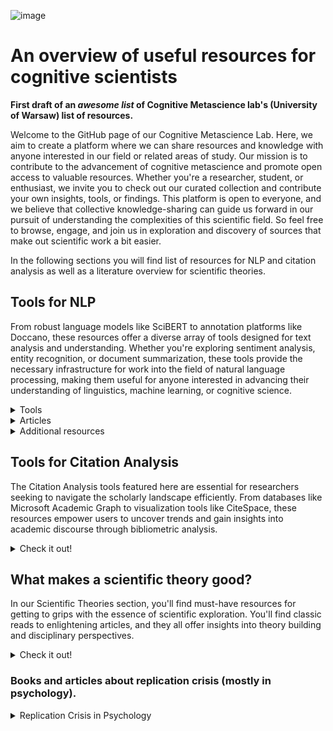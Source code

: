 ![image](https://github.com/sofijakrivokapic/cognitivemetascience/assets/125128460/6944892e-be85-48b4-bb7a-a82d6dca01df)

# An overview of useful resources for cognitive scientists
**First draft of an *awesome list* of Cognitive Metascience lab's (University of Warsaw) list of resources.**

Welcome to the GitHub page of our Cognitive Metascience Lab. Here, we aim to create a platform where we can share resources and knowledge with anyone interested in our field or related areas of study. Our mission is to contribute to the advancement of cognitive metascience and promote open access to valuable resources. Whether you're a researcher, student, or enthusiast, we invite you to check out our curated collection and contribute your own insights, tools, or findings. This platform is open to everyone, and we believe that collective knowledge-sharing can guide us forward in our pursuit of understanding the complexities of this scientific field. So feel free to browse, engage, and join us in exploration and discovery of sources that make out scientific work a bit easier.

In the following sections you will find list of resources for NLP and citation analysis as well as a literature overview for scientific theories.

## Tools for NLP

From robust language models like SciBERT to annotation platforms like Doccano, these resources offer a diverse array of tools designed for text analysis and understanding. Whether you're exploring sentiment analysis, entity recognition, or document summarization, these tools provide the necessary infrastructure for work into the field of natural language processing, making them useful for anyone interested in advancing their understanding of linguistics, machine learning, or cognitive science.

<details>
<summary>Tools</summary>

* [ Lingo4G ](https://carrotsearch.com/lingo4g/)
* [Cortext Manager](https://www.cortext.net/projects/cortext-manager/)
* [ Text Visualization Browser ](https://textvis.lnu.se/)
* [ SAGE Texti ](https://ocean.sagepub.com/texti)
* [ Doccano ](https://github.com/doccano/doccano)
* [ SciBERT ](https://github.com/allenai/scibert)
* [ CADE ](https://federicobianchi.io/cade/)
* [ CR Explorer ](https://andreas-thor.github.io/CRExplorer/)
* [ WEAVIATE ](https://github.com/weaviate/weaviate)

Weaviate is an open source vector database that stores both objects and vectors, allowing for combining vector search with structured filtering with the fault-tolerance and scalability of a cloud-native database, all accessible through GraphQL, REST, and various language clients.
* [ Haystack ](https://haystack.deepset.ai/)
* [ PaperAI ](https://github.com/neuml/paperai)
* [ SciWING ](https://sciwing.io/)
* [ ChatGPT Retreival](https://github.com/openai/chatgpt-retrieval-plugin)
* [ Atlas ](https://atlas.nomic.ai/)
* [ twXplorer](https://twxplorer.knightlab.com/)
* [Poe](https://poe.com/login)
* [ChatBot Arena](https://chat.lmsys.org/)

Ask any question to two anonymous models (e.g., ChatGPT, Claude, Llama) and vote for the better one! You can continue chatting until you identify a winner. Vote won't be counted if model identity is revealed during conversation.

* [OpenAI’s Whisper](https://towardsdatascience.com/transcribe-audio-files-with-openais-whisper-e973ae348aa7)
* [AI Library](https://library.phygital.plus/)

Overview of many useful AI tools.

* [OP Vault](https://github.com/pashpashpash/vault-ai)
* [twarc](https://github.com/DocNow/twarc)

Twarc is a command line tool and Python library for collecting and archiving Twitter JSON data via the Twitter API. It has separate commands (twarc and twarc2) for working with the older v1.1 API and the newer v2 API and Academic Access (respectively).
 
* [Fine-Tuning ChatGPT for Sentiment Analysis With W&B](https://wandb.ai/mostafaibrahim17/ml-articles/reports/Fine-Tuning-ChatGPT-for-Sentiment-Analysis-With-W-B--Vmlldzo1NjMzMjQx)
* [LM Studio](https://lmstudio.ai/)



</details>


<details>
<summary>Articles</summary>

* [Google "We Have No Moat, And Neither Does OpenAI](https://www.semianalysis.com/p/google-we-have-no-moat-and-neither)
 
* [A La Carte Embedding: Cheap but Effective Induction of Semantic Feature Vectors](https://arxiv.org/abs/1805.05388)
  
* [Reinventing search for research](https://about.system.com/blog/reinventing-search-for-research)
  
* [Sentiment Analysis through LLM Negotiations](https://arxiv.org/abs/2311.01876)
  
* [Chatbots Are Not Reliable Text Annotators](https://arxiv.org/abs/2311.05769)
  
* [Becoming Proficient in Document Extraction](https://www.llamaindex.ai/blog/becoming-proficient-in-document-extraction-32aa13046ed5)
  
* [LLM pricing sheet](https://docs.google.com/spreadsheets/d/1NX8ZW9Jnfpy88PC2d6Bwla87JRiv3GTeqwXoB4mKU_s/edit?pli=1#gid=0)
  
* [How should the advent of large language models affect the practice of science?](https://arxiv.org/abs/2312.03759)

</details>

<details>
<summary>Additional resources</summary>
 
* [OpenBooks: Concept Search](https://scholar.harvard.edu/stephenosadetz/digitalresearch)

* [GitHub list: Scholarly Data Analysis](https://github.com/napsternxg/awesome-scholarly-data-analysis)
  
* [GPT-4 Open-Source Alternatives](https://www.datacamp.com/blog/12-gpt4-open-source-alternatives?ref=emergentmind)
  
* [ChatGPT Cheat Sheet for Data Science](https://www.datacamp.com/cheat-sheet/chatgpt-cheat-sheet-data-science)
  

</details>

## Tools for Citation Analysis

The Citation Analysis tools featured here are essential for researchers seeking to navigate the scholarly landscape efficiently. From databases like Microsoft Academic Graph to visualization tools like CiteSpace, these resources empower users to uncover trends and gain insights into academic discourse through bibliometric analysis.

<details>
<summary>Check it out!</summary>
 
* [ Lens ](https://www.lens.org/)

An aggregator for diverse open knowledge sets, including scholarly works and patents. Offers discovery and analytics tools, ‘The Lens MetaRecord’ integrates multiple identifiers and sources to provide comprehensive and normalized metadata while maintaining provenance. 
* [ SN SciGraph ](https://communities.springernature.com/users/82895-sn-scigraph)

SN SciGraph speeds up content discovery and broadens the scope of research by exposing previously unseen patterns and presenting new perspectives (by linking Springer Nature publications to other data types such as grants, conferences, and freely available taxonomies). Provides programmatic access to SN SciGraph data via an API.
* [ Webometric Analyst ](http://lexiurl.wlv.ac.uk/)

Free Windows-based program, designed for altmetrics, citation analysis, social web analysis, and webometrics, including link analysis. Data is downloaded through APIs or directly, and various text and citation processing options are provided. Altmetrics and citation analysis cover data sources like Mendeley, Altmetric.com, Google Books, and WorldCat. Social web analysis includes platforms such as YouTube, Twitter, Goodreads, and Flickr.
* [ Microsoft Academic Graph ](https://www.microsoft.com/en-us/research/project/microsoft-academic-graph/)
 
Knowledge graph with scientific publications, citation relationships and authors; supporting various applications. Updated bi-weekly, it offers an Azure Storage distribution service for research scenarios. Microsoft Academic Knowledge API, for lightweight usage, has a monthly quota and traffic throttles. 
* [ Dimensions.AI ](https://www.dimensions.ai/)

Database that integrates data and analytical tools in a single platform with over 106 million publications linked to grants, patents, clinical trials, datasets, policy papers, citations and article metrics.
* [ CiteSpace ](https://sourceforge.net/projects/citespace/)

Visual analytic tool designed for studying scholarly literature trends. The workflow involves analytic tasks and a variety of configurations, emphasizing the importance of understanding underlying concepts and principles. The tool is unique for linking publications with grants, patents, clinical trials, datasets, and policy papers, offering a holistic research landscape.

* [ OpenAIRE ](https://graph.openaire.eu/)

OpenAIRE providesn a large database of research data that is stored in a graph format (that represents relationships between research outputs, citations, funding, organizations and collaborations). Used for research evaluation in replacement of proprietary databases such as Web of Science or Scopus.

* [ Scite.AI ](https://scite.ai/)

Analyses the textual context of citations, distinguishing between supporting, mentioning, and contrasting citations. Processes full-text articles to create ‘Smart Citations’, which contain information about citation relationships, contextual details, and classification types. Also offers Custom Dashboards, a Zotero Plugin, and a Browser Extension. Sources papers from publishers, preprint servers, and other reputable sources, accessing full-text PDFs and XMLs for analysis.

* [Sciveyor](https://pencelab.be/projects/sciveyor/)

</details>

## What makes a scientific theory good?

In our Scientific Theories section, you'll find must-have resources for getting to grips with the essence of scientific exploration. You'll find classic reads to enlightening articles, and they all offer insights into theory building and disciplinary perspectives.

<details>
<summary>Check it out!</summary>

* [ There Are No Such Things As Theories (Stephen French, 2020) ](https://global.oup.com/academic/product/there-are-no-such-things-as-theories-9780198848158?prevNumResPerPage=20&prevSortField=8&resultsPerPage=20&sortField=8&start=20&lang=en&cc=pl#)

The book considers the fundamental question: what is a scientific theory? The book presents a range of options - from theories as sets of propositions, to theories as families of models, abstract artifacts, or fictions - and highlights the various problems they all face.

* [ A decade of theory as reflected in Psychological Science (2009–2019) ](https://journals.plos.org/plosone/article?id=10.1371/journal.pone.0247986)

The study analyzes articles from Psychological Science (2009–2019) to assess the role of theory in psychology. Despite mentioning 359 theories, most are only referenced once, with 53.66% of manuscripts including the term "theory." Only 15.33% explicitly test predictions from theories, indicating potential gaps in cumulative theory building. The findings challenge the assumption that psychological science aligns with a hypothetico-deductive model, prompting questions about the field's reliance on theory. The study underscores the need for a clearer understanding of the role theory plays in shaping psychological research.

![image](https://github.com/sofijakrivokapic/cognitivemetascience/assets/125128460/477bb6d1-2a0c-46fc-9491-464eead46794)

* [ How Computational Modeling Can Force Theory Building in Psychological Science (Guest & Martin, 2020) ](https://journals.sagepub.com/doi/10.1177/1745691620970585)

The article advocates for the underappreciated value of computational modeling in psychology, asserting its potential to guide transparent theorizing. Computational modeling is seen as essential for conceptual analysis and formalizing intuitions, facilitating the development of open and transparent theories. The authors warn that a reluctance to embrace computational modeling may lead to replicability issues and hinder coherent theory building in psychology. The article introduces scientific inference as a sequential process and highlights the role of computational modeling in enhancing it beyond traditional practices like preregistration. Additionally, it provides practical insights on formalizing and implementing computational models, emphasizing their accessibility and benefits for all researchers.

* [ Formalizing verbal theories: A tutorial by dialogue (Rooij & Baggio) ](https://journals.sagepub.com/doi/10.1177/1745691620970585)

The article argues for the crucial role of computational modeling in advancing psychological science, emphasizing its potential to shape "open theory" through conceptual analysis. Computational modeling is portrayed as essential for constraining the inference process, aiding in the creation of explanatory and predictive theories. The article predicts potential replicability crises and challenges in theory building if psychology continues to overlook computational modeling. Lack of formal modeling is identified as a barrier to transparent theorizing in psychology. Additionally, the article provides practical insights on formalizing, specifying, and implementing a computational model, stressing its accessibility and benefits for all researchers.


* [ Understanding Inconsistent Science (Peter Vickers) ](https://global.oup.com/academic/product/understanding-inconsistent-science-9780199692026?cc=at&lang=en&)

Addressing recent philosophical claims, Peter Vickers examines eight alleged 'inconsistent theories' in the history of science to challenge the oversimplified view that successful theories can tolerate internal inconsistencies. Vickers argues that labeling theories as 'inconsistent science' may depend on reconstructions that deviate from the actual history of science. Genuine inconsistency, when present, demands a context-specific understanding and response. The author cautions against overly general claims about science, highlighting the diverse nature of entities labeled as 'theories' with unique workings and responses to inconsistency. Vickers advocates for a particularist philosophy of science, encouraging an appreciation of the dramatic differences between identified 'inconsistencies in science.'

* [ Two Kinds of Theory: What Psychology Can Learn from Einstein (McGann) ](https://journals.sagepub.com/doi/abs/10.1177/0959354320937804)

A century ago, Einstein's distinction between theories of principle and constructive theories highlighted their unique roles, relationships with data, and developmental methods. The article delves into Einstein's model of theory formation, using the distinction to analyze scientific practice in psychology. Recent discussions in psychology advocate for increased theoretical sophistication, aligning with Einstein's view. The authors argue for the value of this distinction, emphasizing the need for a renewed commitment to a natural history of psychology. In psychology, the shift toward theoretical development is deemed essential alongside methodological sophistication.


* [ The Structure of Scientific Theories ](https://plato.stanford.edu/entries/structure-scientific-theories/)

The article explores the impact of scientific theories, from foundational ones like relativity to emerging disciplines such as cognitive science and GIS. It thoroughly examines the structure of scientific theories through the Syntactic, Semantic, and Pragmatic Views, addressing their composition, function, and relationship to the world. The Syntactic View characterizes theory structure as an uninterpreted axiomatic system, while the Semantic View involves state-space and model/set-theoretic elements. The Pragmatic View introduces internal and external pluralism in theory structure, highlighting the influence of practice, function, and application. Although these views are often perceived as mutually exclusive, the article suggests that they can be complementary, offering diverse insights into the intricate nature of scientific theories.

* [ What distinguishes data from models? (Leonelli) ](https://pubmed.ncbi.nlm.nih.gov/30873249/)

The paper presents a framework to delineate the epistemic roles of data and models in empirical inquiry, critiquing Suppes' characterization for its inadequacy in explaining their roles in scientific practice. Using a case study in plant phenotyping, the author illustrates the difference between practices aiming to make data usable as evidence and those intending to use data to represent specific phenomena. The argument contends that the classification of objects as data or models is not contingent on intrinsic differences in physical properties, abstraction levels, or human intervention but on their distinctive roles in identifying and characterizing targets of investigation. The proposed characterization builds on Suppes' focus on data practices, avoiding the need for a rigid hierarchy or restrictive definition of data models as statistical constructs. The framework contributes to a nuanced understanding of the interplay between data and models in scientific inquiry.

![image](https://github.com/sofijakrivokapic/cognitivemetascience/assets/125128460/025db581-cae9-46a6-b59e-f77c1d30b071)


* [ The Theoretical Practices of Physics: Philosophical Essays (Hughes) ](https://www.jstor.org/stable/40930245)

A collection of eight philosophical essays that delve into the theoretical practices of physics. The initial two essays scrutinize these practices within physicists' treatises and journal articles, treating them as texts and positioning the philosopher of science as a critic. Subsequent essays address a spectrum of concerns in the intersection of philosophy and physics, encompassing topics such as laws, disunities, models and representation, computer simulation, explanation, and the discourse of physics. Hughes's work offers a critical examination of theoretical practices, providing insights into the complex relationship between philosophy and physics.


* [ Theory, models and biology. (Shou, Bergstrom, Chakraborty & Skinner) ](https://elifesciences.org/articles/07158)

The text discusses the importance of theory and mathematical models in biology, emphasizing their role in explaining natural phenomena and making predictions. It traces the history of theoretical biology, highlighting major breakthroughs such as the theory of evolution by natural selection. The divide between theoretical and empirical biologists is acknowledged, and suggestions are provided to bridge this gap, including enhancing the mathematical training of biology students and improving communication between theorists and experimentalists. The text concludes by encouraging the submission of theoretical and modeling papers to scientific journals like eLife.


* [ Theory Construction in Genetics (Darden) ](https://link.springer.com/chapter/10.1007/978-94-009-9015-9_9)

Lindley Darden, critiques the historical treatment of theory construction in philosophy of science, highlighting the focus on justification rather than discovery. The paper argues for a more comprehensive understanding of the ongoing process of theory construction, emphasizing that theories rarely emerge fully formed and discussing the interplay between discovery and justification. Darden identifies factors influencing theory construction, such as the domain to be explained, and explores the need for new ideas, introducing the role of analogies and interfield connections in providing these novel concepts. The historical case study presented suggests that connections to well-developed related fields may be a superior source of new ideas compared to analogies. The text criticizes the lack of attention to theory construction in philosophical discourse and aims to address this gap.


* [ Artificial intelligence—A personal view Marr ](https://www.sciencedirect.com/science/article/abs/pii/0004370277900133)

Discusses the goal of Artificial Intelligence in identifying and solving tractable information processing problems. It introduces two types of theory, labeled as Types 1 and 2, and outlines their characteristics. The text aims to provide a rigorous perspective on the subject, shedding light on past work and briefly reviewing future prospects in the field of AI.

* [ Ghosts in machine learning for cognitive neuroscience: Moving from data to theory (Carlson et al.) ](https://www.sciencedirect.com/science/article/abs/pii/S1053811917306663)

The text discusses challenges in applying machine learning to neuroimaging in cognitive neuroscience, referring to them as "ghosts." These challenges include source ambiguity in decoding brain data, issues in moving from data to stable phenomena, and the difficulty in interpreting neural representations. The text acknowledges the value of machine learning but emphasizes the need to address these challenges for a clearer understanding of brain computation and representation.

* [ Theory and ontology in behavioural science (Janna Hastings, Susan Michie & Marie Johnston) ](https://www.nature.com/articles/s41562-020-0826-9)

The article discusses the pivotal role of ontologies in cognitive science, serving as computable representations that aid in evidence aggregation and the resolution of theoretical debates. Through the explicit definition of entities across different theories, ontologies establish connections, illustrated by the example of 'perceived control' encompassing entities from various theories. The comparability of theories hinges on addressing identical entities, determining congruence or contradiction. Drawing parallels with successful examples from the natural sciences, the article advocates for integrating overarching theories in cognitive science. However, adopting theories in behavioral sciences poses a challenge due to numerous competing alternative entities, necessitating a principled approach. The suggested integrative approach based on ontologies underscores the importance of explicitly defining entities and relations for empirical annotation, striving towards a cumulative science.


* [ Systematizing the theoretical virtues ](https://philarchive.org/rec/KEASTT-2)

The author explores twelve major virtues of good theories, categorizing them into four classes: evidential, coherential, aesthetic, and diachronic. These virtues include evidential accuracy, causal adequacy, explanatory depth, internal consistency, internal coherence, universal coherence, beauty, simplicity, unification, durability, fruitfulness, and applicability. The classification system follows a pattern of progressive disclosure and expansion within each class. The article aims to clarify the virtues and propose their coordinated and cumulative role in theory formation and evaluation across disciplines. The author argues for an informal and flexible logic of theory choice, emphasizing the multifaceted relationships among the virtues. This systematization provides resources for future prescriptive studies and potential collaboration among logicians, epistemologists, and practitioners across disciplines.

![image](https://github.com/sofijakrivokapic/cognitivemetascience/assets/125128460/a5a6a9b7-124c-438c-8473-7b40224e0fbe)

* [ The Cognitive Structure of Scientific Theories (Giere) ](https://www.jstor.org/stable/188213)

This paper advocates for a model-theoretic approach to comprehending the nature of scientific theories, drawing connections between philosophers' model-theoretic accounts and cognitive scientists' categorization concepts. The author proposes a more intricate structure for families of models, contrasting common assumptions. Using classical mechanics as an illustration, the paper suggests mapping families of models with "horizontal" graded structures, multiple hierarchical "vertical" structures, and local "radial" structures. These proposed structures have significant implications for the learning and application of scientific theories in real scientific practice.


* [ How to Build a Theory in Cognitive Science (Hardcastle, 1995) ](https://philpapers.org/rec/HARHTB)

The book covers various aspects of theory construction, including defining concepts, formulating hypotheses, designing experiments, collecting and analyzing data, and revising theories based on empirical findings. It also explores different theoretical frameworks and methodologies commonly used in cognitive science, such as computational modeling, neuroscience, psychology, linguistics, and philosophy of mind.
Throughout the text, Hardcastle emphasizes the importance of interdisciplinary collaboration and critical thinking in theory development. She highlights the challenges and pitfalls that researchers may encounter during the process and provides practical strategies for overcoming them.


* [ Automatic ontology construction from text: a review from shallow to deep learning trend (Al-aswadi et al., 2020) ] (https://www.researchgate.net/publication/337112076_Automatic_ontology_construction_from_text_a_review_from_shallow_to_deep_learning_trend)

The paper explores the field of automatic ontology construction from textual data on the web, driven by the need to promote the semantic web. Ontology learning (OL) from text is the process of extracting and representing knowledge in machine-readable form. Ontologies play a crucial role in enhancing knowledge representation on the semantic web, benefiting applications like information retrieval, extraction, and question answering. Manual ontology construction is time-consuming and costly, leading to the development of various automated approaches and systems. The paper reviews these approaches, systems, and challenges, highlighting the shift from shallow learning to deep learning techniques for future ontology construction enhancements. The introduction emphasizes the significance of ontologies in the semantic web and addresses the need for efficient and automated construction processes.


* [ How to Map Theory: Reliable Methods Are Fruitless Without Rigorous Theory (Gray) ](https://static1.squarespace.com/static/5e57f82eb306fc38c7637f33/t/5ed5662c14bfa61ddbf90813/1591043629199/how-to-map-theory.pdf)

This article emphasizes the importance of combining reliable methods with rigorous theory in scientific research. It introduces the concept of Action Identification, suggesting psychological tension between focusing on methodological details and noticing broader connections. The paper proposes a technique called theory mapping to visually outline theories, providing specificity and synthesis. Theory mapping involves five elements and is illustrated using examples from moral judgment and cars. The technique is seen as a valuable resource for the scientific community, offering benefits such as specificity, preventing redundancies, increasing validity and reliability, and aiding in theory evaluation. The article concludes that while psychology has focused on methodological reliability, there is a need to improve the rigor of theory, and theory mapping serves as a useful tool for connecting ideas and building knowledge structures. The article also highlights theory maps available on www.theorymaps.org, showcasing various psychological phenomena mapped by experts.


* [ What is a scientific theory? (Suppe, 1967) ](https://www.semanticscholar.org/paper/What-is-a-scientific-theory-Suppes/726ab54b16eebf3921f6dfebdc49e0ba426c3e86)

Suppe delves into the fundamental concept of scientific theory within the philosophy of science. He offers a comprehensive analysis and clarification of the term "scientific theory" by exploring its various dimensions and characteristics. Through a thorough examination of historical and contemporary examples from different scientific disciplines, Suppe outlines the essential components that distinguish scientific theories from mere hypotheses or empirical generalizations. He emphasizes the role of scientific theories in organizing and explaining empirical data, predicting future observations, and guiding scientific inquiry. Furthermore, Suppe addresses common misconceptions and challenges associated with the understanding of scientific theories, including the distinction between theories and laws, the role of evidence and falsifiability, and the dynamics of theory change and revision.
 
* [ The Virtues of a Good Theory (McMullin, 2017) ](https://philpapers.org/rec/MCMTVO)

McMullin explores the qualities that characterize an exemplary scientific theory. Drawing from the philosophy of science, McMullin argues that a good theory possesses several virtues that contribute to its explanatory power, predictive accuracy, and overall scientific merit. Through a detailed examination of historical and contemporary examples across various scientific disciplines, McMullin identifies key virtues such as coherence, simplicity, explanatory depth, empirical adequacy, and fruitfulness. He elucidates how these virtues interact and complement each other, shaping the development and evaluation of scientific theories. Moreover, McMullin discusses the role of values and pragmatic considerations in assessing the virtues of theories, highlighting the importance of epistemic and social factors in scientific inquiry.

* [ Structures of Scientific Theories (Craver, 2002) ](https://onlinelibrary.wiley.com/doi/book/10.1002/9780470756614)

Craver presents a comprehensive analysis of the conceptual frameworks that underlie scientific theories. Focusing on the structure and organization of scientific theories across various disciplines, Craver explores how theories are constructed, articulated, and refined to explain empirical phenomena. Through a combination of historical insights and contemporary case studies, he elucidates the diverse forms and components of scientific theories, including laws, models, concepts, and hypotheses. Craver also discusses the role of theoretical structures in guiding scientific inquiry, facilitating empirical research, and fostering interdisciplinary collaborations. Furthermore, he examines the dynamic nature of scientific theories, emphasizing their capacity for evolution and adaptation in response to new evidence and theoretical advances.

* [ Toward a Conceptual Framework for Biology (Scheiner, 2010) ](https://www.researchgate.net/publication/230844762_Toward_a_Conceptual_Framework_for_Biology)

The paper advocates for an explicit conceptual framework in biology, proposing new overarching theories for cells, organisms, and genetics, inspired by the theory of evolution. This framework aims to accelerate scientific progress, reveal connections in biology, and offer insights into theory structures. The author suggests its application as an educational tool to transform biology teaching. The paper encourages a broader discussion within the biological community about the nature and structure of theories.

![image](https://github.com/sofijakrivokapic/cognitivemetascience/assets/125128460/4f6ed45f-e49a-4aaf-83ec-652230614f5d)

* [ Theoretical Neuroscience Rising (Abbott, 2008) ](https://www.sciencedirect.com/science/article/pii/S0896627308008921)

The author delves into the burgeoning field of theoretical neuroscience, examining its origins, methodologies, and contributions to our understanding of the brain. Abbott provides a comprehensive overview of theoretical approaches used to study neural systems, including computational modeling, mathematical analysis, and theoretical frameworks borrowed from physics and engineering. Through a synthesis of experimental findings and theoretical insights, he demonstrates how theoretical neuroscience has advanced our understanding of complex neural phenomena such as perception, learning, and memory. Additionally, Abbott explores the interdisciplinary nature of theoretical neuroscience, highlighting collaborations between neuroscientists, mathematicians, computer scientists, and physicists. By elucidating the role of theory in neuroscience, Abbott argues for the integration of theoretical and experimental approaches to address fundamental questions about brain function and dysfunction. Overall, "Theoretical Neuroscience Rising" offers a compelling narrative of the evolution of theoretical neuroscience and its pivotal role in shaping our understanding of the brain.

* [ Theory Construction Methodology: A practical framework for theory formation in psychology (Borsboom et al., 2020) ](https://www.researchgate.net/publication/349409485_Theory_Construction_Methodology_A_Practical_Framework_for_Building_Theories_in_Psychology)

This article presents a systematic and practical approach to theory formation within the field of psychology. The authors introduce a comprehensive methodology that guides researchers through the process of constructing, refining, and evaluating theories to explain psychological phenomena. Drawing from philosophical and methodological insights, as well as empirical examples from psychology and related disciplines, the book offers clear guidelines for defining constructs, formulating hypotheses, designing empirical studies, and assessing the validity of theoretical propositions. By emphasizing the importance of rigorous theory construction, Borsboom et al. underscore the significance of theory-driven research in advancing scientific knowledge and understanding human behavior. Moreover, the authors address common challenges and misconceptions surrounding theory construction, providing researchers with practical tools and strategies to enhance the quality and coherence of their theoretical frameworks.

* [ Theory development requires an epistemological sea change (Rooij & Giosuè Baggio, 2020) ](https://osf.io/preprints/psyarxiv/rnw9q)

The authors argue for a fundamental shift in epistemological paradigms to foster progress in theory development across disciplines. Through a critical examination of prevailing epistemological assumptions and practices within academia, Rooij and Giosuè Baggio advocate for a more holistic and integrative approach to theory construction. They highlight the limitations of reductionist and positivist approaches in addressing the complexities of contemporary research questions, particularly in fields such as cognitive science, psychology, and social sciences. Drawing from insights in philosophy of science and complexity theory, the authors propose an epistemological framework that emphasizes the interconnectedness of phenomena, the role of context and emergence, and the integration of multiple levels of analysis. By embracing this epistemological sea change, Rooij and Giosuè Baggio argue that researchers can develop more robust and explanatory theories that capture the dynamic and multidimensional nature of reality

* [ Modeling Psychopathology: From Data Models to Formal Theories (Haslbeck, Ryan, Robinaugh, Waldorp & Borsboom, DATE) ](https://osf.io/preprints/psyarxiv/jgm7f)

* [ A Vast Graveyard of Undead Theories: Publication Bias and Psychological Science’s Aversion to the Null (Ferguson, C. J., & Heene, M. (2012).) ](https://journals.sagepub.com/doi/10.1177/1745691612459059)

* [ Under what conditions does theory obstruct research progress? (Greenwald et al., 1986): ](https://faculty.washington.edu/agg/pdf/Gwald_Pratk_Leip_Baumg_PsychRev_1986.OCR.pdf)

Researchers display confirmation bias when they persevere by revising procedures until obtaining a theory-predicted result. This strategy produces findings that are overgeneralized in avoidable ways, and this in turn hinders successful applications. (The 40-year history of an attitude-change phenomenon, the sleeper effect, stands as a case in point.) Confirmation bias is an expectable product of theory-centered research strategies, including both the puzzle-solving activity of T. S. Kuhn's "normal science" and, more surprisingly, K. R. Popper's recommended method of falsification seeking. The alternative strategies of condition seeking (identifying limiting conditions for a known finding) and design (discovering conditions that can produce a previously unobtained result) are result-centered; they are directed at producing specified patterns of data rather than at the logically impossible goals of establishing either the truth or falsity of a theory.

* [ Creative Hypothesis Generating in Psychology: Some Useful Heuristics (McGuire, 1997) ](https://www.annualreviews.org/doi/abs/10.1146/annurev.psych.48.1.1)

The author explores strategies for generating innovative hypotheses in psychological research. Drawing upon insights from cognitive psychology and creative thinking, McGuire presents a collection of heuristic techniques aimed at stimulating novel ideas and hypotheses in the realm of psychology. Through a blend of theoretical discussion and practical examples, McGuire elucidates various heuristic approaches, including analogical reasoning, counterfactual thinking, and divergent thinking. He emphasizes the importance of flexibility, openness to unconventional ideas, and willingness to challenge established assumptions in the hypothesis generation process. Furthermore, McGuire discusses how these heuristic strategies can be integrated into research practices to inspire creativity and innovation, ultimately enriching the theoretical landscape of psychology.

* [ Under what conditions can theoretical psychology survive and prosper? Integrating the rational and empirical epistemologies (1988) ](https://psycnet.apa.org/record/1989-10520-001)

* [ Psychological epistemology: A critical review of the empirical literature and the theoretical issues (Royce, J. R, et al.,1978) ](https://psycnet.apa.org/record/1979-22528-001)

* [ Facts, concepts, and theories: The shape of psychology's epistemic triangle (Machado, A., Lourenço, O., & Silva, F. J., 2000) ](https://psycnet.apa.org/record/2001-14653-001)

* [ If mathematical psychology did not exist we might need to invent it: A comment on theory building in psychology (Navarro) ](https://journals.sagepub.com/doi/10.1177/1745691620974769)

* [ Theory, the Final Frontier? A Corpus-Based Analysis of the Role of Theory in Psychological Articles (Beller & Bender, 2017) ](https://www.frontiersin.org/articles/10.3389/fpsyg.2017.00951/full)
  
* [ There Is Nothing So Theoretical as a Good Method (Anthony G. Greenwald, 2012) ](https://journals.sagepub.com/doi/10.1177/1745691611434210)

* [ Theory construction in the psychopathology domain: A multiphase approach ]((https://journals.sagepub.com/doi/10.1177/0959354319893026))


* [ Psychology: a giant with a feet of clay (Zagaria, Ando & Zennaro, 2020) ](https://link.springer.com/article/10.1007/s12124-020-09524-5)

* [ When Experiments Serve Little Purpose: Misguided Research in Mainstream Psychology (Wallach & Wallach, DATE) ](https://journals.sagepub.com/doi/10.1177/0959354398082005)

* [ Case Study in the Failure of Psychology as a Cumulative Science: The Spontaneous Recovery of Verbal Learning ](https://www.taylorfrancis.com/chapters/edit/10.4324/9781315629049-20/case-study-failure-psychology-cumulative-science-spontaneous-recovery-verbal-learning)

* [ Psychology: a giant with a feet of clay (Zagaria, Ando & Zennaro, 2020) ](https://link.springer.com/article/10.1007/s12124-020-09524-5)

* [ When Experiments Serve Little Purpose: Misguided Research in Mainstream Psychology (Wallach & Wallach, DATE) ](https://journals.sagepub.com/doi/10.1177/0959354398082005)

* [ Case Study in the Failure of Psychology as a Cumulative Science: The Spontaneous Recovery of Verbal Learning ](https://www.taylorfrancis.com/chapters/edit/10.4324/9781315629049-20/case-study-failure-psychology-cumulative-science-spontaneous-recovery-verbal-learning)

* [On the role of theory and modeling in neuroscience (Levenstein, 2020) ](https://arxiv.org/abs/2003.13825)
* [The Power of Theory, Research Design, and Transdisciplinary Integration in Moving Psychopathology Forward (Vaidyanathan, 2015)](https://www.tandfonline.com/doi/full/10.1080/1047840X.2015.1015367)
* [Theoretical Virtues in Science OUP Bibliographies (Schindler, 2020) ](https://www.oxfordbibliographies.com/display/document/obo-9780195396577/obo-9780195396577-0409.xml)
* [Gender, politics, and the theoretical virtues (Longino, 1995)](https://link.springer.com/article/10.1007/BF01064506)
* [Theoretical virtues in eighteenth-century debates on animal cognition (Hein van den Berg, 2020)](https://link.springer.com/article/10.1007/s40656-020-00332-z)
* [Theoretical virtues and theorizing in physics: against the instrumentalist view of simplicity (Mousa Mohammadian, 2021)](https://link.springer.com/article/10.1007/s11229-020-03004-4)
* [From Corpora to Philosophy of Science (?, 2020)](https://figshare.com/articles/presentation/Sciveyor_From_Corpora_to_Philosophy_of_Science/13060559)
* [American psychiatry in the new millennium: a critical appraisal (Scull, 2021) ](https://www.cambridge.org/core/journals/psychological-medicine/article/abs/american-psychiatry-in-the-new-millennium-a-critical-appraisal/DBE1E0E974B69C6A9A948F4D6B5374C1?s=09)
* [Digital Literature Analysis for Empirical Philosophy of Science (Lean, Rivelli & Pence, 2021)](https://philsci-archive.pitt.edu/19547/)
* [The Neuroscientification of Psychology: The Rising Prevalence of Neuroscientific Concepts in Psychology From 1965 to 2016]()
* [Using text analysis to quantify the similarity and evolution of scientific disciplines ( Dias,  Gerlach, Scharloth & Altmann, 2018)](https://royalsocietypublishing.org/doi/10.1098/rsos.171545)

The authors used information-theoretic measure of linguistic similarity to investigate the organization and evolution of scientific fields. An analysis of almost 20 M papers from the past three decades reveals that the linguistic similarity is related but different from experts and citation-based classifications, leading to an improved view on the organization of science. A temporal analysis of the similarity of fields shows that some fields (e.g. computer science) are becoming increasingly central, but that on average the similarity between pairs of disciplines has not changed in the last decades. This suggests that tendencies of convergence (e.g. multi-disciplinarity) and divergence (e.g. specialization) of disciplines are in balance.

* [Phylomemetic Patterns in Science Evolution—the Rise and Fall of Scientific Fields ( Chavalarias, 2013)](https://journals.plos.org/plosone/article?id=10.1371/journal.pone.0054847)
* [Adversarial alignment enables competing models to engage in cooperative theory building toward cumulative science (Ellemers et al., 2020)](https://www.pnas.org/doi/10.1073/pnas.1906720117)
* [Theory choice, non-epistemic values, and machine learning (Dotan, 2020)](https://link.springer.com/article/10.1007/s11229-020-02773-2?utm_source=toc&utm_medium=email&utm_campaign=toc_11229_198_11&utm_content=etoc_springer_20210925)
* [Studying grant decision-making: a linguistic analysis of review reports (Jurgens et al., 2018)](https://www.semanticscholar.org/paper/Measuring-the-Evolution-of-a-Scientific-Field-Jurgens-Kumar/16be95fd3f9b635e9ede5812cc223deebf0142bc)
* [Connecting with the subject of our science: Course-of-experience research supports valid theory building in cognitive science (McGann, 2022)](https://journals.sagepub.com/doi/abs/10.1177/10597123221094360?journalCode=adba)
* [Modeling and corpus methods in experimental philosophy ( Chartrand, 2022)](https://compass.onlinelibrary.wiley.com/doi/abs/10.1111/phc3.12837?campaign=woletoc)
* [Cognitive and Non-Cognitive Values in Science: Rethinking the Dichotomy](https://link.springer.com/chapter/10.1007/978-94-009-1742-2_3)
* [Beyond Experiments ()Diener et al., 2022) ](https://journals.sagepub.com/doi/full/10.1177/17456916211037670)
* [Investigation and its discontents: Some constraints on progress in psychological research (Wachtel, 2007)](https://www.sciencedirect.com/science/article/abs/pii/S0962184907000182)
* [Theoretical Virtues: Do Scientists Think What Philosophers Think They Ought to Think? (Schindler, 2022)](https://www.cambridge.org/core/journals/philosophy-of-science/article/abs/theoretical-virtues-do-scientists-think-what-philosophers-think-they-ought-to-think/0C25D6844ADF529BB2912DD5DEF901CE)
* [Back to Basics: The Importance of Conceptual Clarification in Psychological Science](https://journals.sagepub.com/doi/full/10.1177/09637214221096485)
* [Overlay journals: a study of the current landscape](https://arxiv.org/abs/2204.03383)
* [Is Philosophy Exceptional? A Corpus-Based, Quantitative Study](http://philsci-archive.pitt.edu/21018/)
* [The shifting prevalence of conflict in psychoanalytic literature: A brief report of a corpus-based text analysis](https://psycnet.apa.org/doiLanding?doi=10.1037%2Fpap0000220)
* [See further upon the giants: Quantifying intellectual lineage in science](https://direct.mit.edu/qss/article/3/2/319/109630/See-further-upon-the-giants-Quantifying)
* [The Evolutionary Dynamics of Discursive Knowledge](https://library.oapen.org/handle/20.500.12657/46116)
* [Philipp Haueis, Exploratory concept formation and tool development in neuroscience](https://philpapers.org/rec/HAUECF?ref=mail)
* [Science, Technology, and Virtues: Contemporary Perspectives](https://academic.oup.com/book/41621)
* [Explaining ambiguity in scientific language](https://link.springer.com/article/10.1007/s11229-022-03792-x)
* [Back to Basics: The Importance of Conceptual Clarification in Psychological Science](https://journals.sagepub.com/doi/full/10.1177/09637214221096485)
* [Collective epistemic vice in science: Lessons from the credibility crisis](https://philsci-archive.pitt.edu/21120/?utm_source=dlvr.it&utm_medium=twitter)
* [Generalization Bias in Science](https://onlinelibrary.wiley.com/doi/full/10.1111/cogs.13188?campaign=woletoc)
* [The computational society](https://www.cell.com/trends/cognitive-sciences/fulltext/S1364-6613(22)00161-9?rss=yes)
* [The Science of Science](https://www.dashunwang.com/book/the-science-of-science)
* [Research Methods for the Digital Humanities](https://link.springer.com/book/10.1007/978-3-319-96713-4)
* [Predicted as observed? How to identify empirically adequate theoretical constructs](https://www.ncbi.nlm.nih.gov/pmc/articles/PMC9751867/#:~:text=The%20identification%20of%20an%20empirically,similar%20to%20an%20observed%20effect.)
* [Interdisciplinarity in Cognitive Science: A Document Similarity Analysis](https://onlinelibrary.wiley.com/doi/full/10.1111/cogs.13222?campaign=woletoc)
* [Justification: Insights from Corpora](https://www.cambridge.org/core/journals/episteme/article/justification-insights-from-corpora/40F01B343326F68FA155D9F0B1C36790)
* [Philosophers should prefer simpler theories](https://link.springer.com/article/10.1007/s11098-017-0994-2?wt_mc=alerts.TOCjournals&utm_source=toc&utm_medium=email&utm_campaign=toc_11098_175_12)
* [(Mis)Understanding scientific disagreement: Success versus pursuit-worthiness in theory choice
](https://www.sciencedirect.com/science/article/abs/pii/S0039368120301898?via%3Dihub)
* [Interdisciplinarity can aid the spread of better methods between scientific communities](https://journals.sagepub.com/doi/10.1177/26339137221131816?utm_source=selligent&utm_medium=email&utm_campaign=&utm_content=&utm_term=&m_i=7YUWC7E99LseZQvw6siti1aj0%2BaR_sKURKn0FJjfTpVXEsmaSl3S9ok6vFlJfcgya1bqZTfkNnsCFsbu9Y1HK86GJ4X1Am&M_BT=32925675224431)
* [From Concepts to Texts and Back: Operationalization as a Core Activity of Digital Humanities](https://culturalanalytics.org/article/57195-from-concepts-to-texts-and-back-operationalization-as-a-core-activity-of-digital-humanities)
* [Meeting the review family: exploring review types and associated information retrieval requirements](https://onlinelibrary.wiley.com/doi/full/10.1111/hir.12276)
* [Explanatory Preferences Shape Learning and Inference: Trends in Cognitive Sciences](https://www.cell.com/trends/cognitive-sciences/fulltext/S1364-6613(16)30105-X?_returnURL=https%3A%2F%2Flinkinghub.elsevier.com%2Fretrieve%2Fpii%2FS136466131630105X%3Fshowall%3Dtrue)
* [Psychological models and their distractors](https://www.nature.com/articles/s44159-022-00031-5.epdf?sharing_token=NwsSehqydHeSD1ZjFJTFENRgN0jAjWel9jnR3ZoTv0MO3p1qY43iWPwg3981-lS0fOef_wBy9Va1yGG9UNG_uwPZnQ0zfdAKyJ5W9Vep95xpaqh7v2olBnyAUZJjCH0LfYMUyFzj3J75qecBeTAT4-5mxHbqSOzLv2qfKC5_bBk%3D)
* [Against theory-motivated experimentation in science](https://osf.io/preprints/metaarxiv/ysv2u/)
* [An Experiment in Measurement](https://www.jstor.org/stable/3143896)
* [Where is the Trouble in Pseudo-empirical Research?](https://pubmed.ncbi.nlm.nih.gov/34405375/)
* [Values in Science](https://www.cambridge.org/core/elements/abs/values-in-science/8C9899A25764AA9A791287325A511C3C)
* [The Taboo Against Explicit Causal Inference in Nonexperimental Psychology](https://journals.sagepub.com/doi/full/10.1177/1745691620921521)
* [The critiques and criticisms of positive psychology: A systematic review](https://www.tandfonline.com/doi/full/10.1080/17439760.2023.2178956)
* [Defense of the scientific hypothesis](https://global.oup.com/academic/product/defense-of-the-scientific-hypothesis-9780190881481)
* [Why Psychology Needs to Stop Striving for Novelty and How to Move Towards Theory-Driven Research](https://www.frontiersin.org/journals/psychology/articles/10.3389/fpsyg.2021.609802/full)
* [Better methods can't make up for mediocre theory](https://www.nature.com/articles/d41586-019-03350-5)
* [The narrowing of literature use and the restricted mobility of papers in the sciences](https://www.pnas.org/doi/abs/10.1073/pnas.2117488119)
* [Philosophy of Open Science](https://www.cambridge.org/core/elements/philosophy-of-open-science/0D049ECF635F3B676C03C6868873E406)
* [Theorizing theory: Invitation to a broader conversation about ‘theory’ in sociology](https://compass.onlinelibrary.wiley.com/doi/10.1111/soc4.13085)
* [On the pursuit worthiness of qualitative methods in empirical philosophy of science](https://www.sciencedirect.com/science/article/abs/pii/S0039368122001868)
* [Affirmative citation bias in scientific myth debunking: A three-in-one case study](https://journals.plos.org/plosone/article?id=10.1371/journal.pone.0222213)
* [Metascience as a Scientific Social Movement](https://link.springer.com/article/10.1007/s11024-023-09490-3)
* [Epistemic Markers in Science: Code and Datasets](https://philpapers.org/rec/MALEMI-3)
* [A meta-analytic approach to evaluating the explanatory adequacy of theories](https://open.lnu.se/index.php/metapsychology/article/view/2741)
* [Two Kinds of Theory in the Social Sciences](https://www.cambridge.org/core/journals/psa-proceedings-of-the-biennial-meeting-of-the-philosophy-of-science-association/article/abs/two-kinds-of-theory-in-the-social-sciences/83A104A1839FF6D2F216B912DBA4E461#)
* [Psychological Theory and the Illusion of Scientific Prediction](https://link.springer.com/article/10.1007/s11013-021-09757-y)
* [Theorizing theory: Invitation to a broader conversation about ‘theory’ in sociology](https://compass.onlinelibrary.wiley.com/doi/10.1111/soc4.13085)
* [Progressive and degenerative journals: on the growth and appraisal of knowledge in scholarly publishing](https://link.springer.com/article/10.1007/s13194-022-00492-8)
* [Normative Dissonance in Science: Results from a National Survey of U.S. Scientists](https://journals.sagepub.com/doi/10.1525/jer.2007.2.4.3)
* [Modelling Scientific Communities](https://www.cambridge.org/core/elements/abs/modelling-scientific-communities/1ED3515216067E40A37A72094EE3CB15)
* [Overpromising in science and technology: An evaluative conceptualization](https://www.tatup.de/index.php/tatup/article/view/7084/11878)
* [CausalCite: A Causal Formulation of Paper Citations](https://arxiv.org/abs/2311.02790v2)
* [Mapping the field of psychology: Trends in research topics 1995 - 1915](https://link.springer.com/article/10.1007/s11192-021-04069-9)
* [What makes a good theory, and how do we make a theory good?](https://osf.io/preprints/psyarxiv/8fxds)
* []()


</details>

### Books and articles about replication crisis (mostly in psychology).

<details>
<summary>Replication Crisis in Psychology</summary>
 
* [Stepping in the Same River Twice: Replication in Biological Research](https://www.jstor.org/stable/j.ctt1n2tvtj)
 
* [A discipline-wide investigation of the replicability of Psychology papers over the past two decades](https://www.pnas.org/doi/10.1073/pnas.2208863120)
  
* [No Evidence for a Replicability Crisis in Psychological Science](https://projects.iq.harvard.edu/psychology-replications/)
  
* [The problem with science: the reproducibility crisis and what to do about it](https://academic.oup.com/book/39705)
  
* [Rethinking Reproducibility as a Criterion for Research Quality](https://www.emerald.com/insight/content/doi/10.1108/S0743-41542018000036B009/full/html)
 
* [Reproducibility failures are essential to scientific inquiry](https://www.pnas.org/doi/full/10.1073/pnas.1806370115)
 
* [The logical structure of experiments lays the foundation for a theory of reproducibility](https://www.biorxiv.org/content/10.1101/2022.08.10.503444v1)
 
* [Perhaps Psychology’s Replication Crisis is a Theoretical Crisis that is Only Masquerading as a Statistical One ](https://tidsskrift.dk/irtp/article/view/127764)
